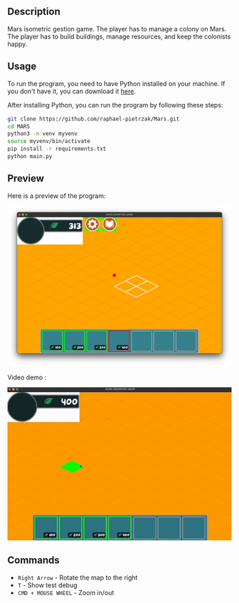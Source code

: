 
## Description

Mars isometric gestion game. The player has to manage a colony on Mars. The player has to build buildings, manage resources, and keep the colonists happy. 


## Usage

To run the program, you need to have Python installed on your machine. If you don't have it, you can download it [here](https://www.python.org/downloads/).

After installing Python, you can run the program by following these steps:

```bash
git clone https://github.com/raphael-pietrzak/Mars.git
cd MARS
python3 -m venv myvenv
source myvenv/bin/activate
pip install -r requirements.txt
python main.py
```


## Preview

Here is a preview of the program:

![alt text](<assets/Screenshot 2024-06-28 at 16.34.23.png>)

Video demo :

![alt text](assets/capture.gif)

## Commands

- `Right Arrow` - Rotate the map to the right
- `T` - Show test debug
- `CMD + MOUSE WHEEL` - Zoom in/out
